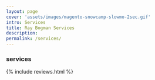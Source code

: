 ```yaml
---
layout: page
cover: 'assets/images/magento-snowcamp-slowmo-2sec.gif'
intro: Services
title: Ray Bogman Services
description:
permalink: /services/
---
```


### services



{% include reviews.html %}
